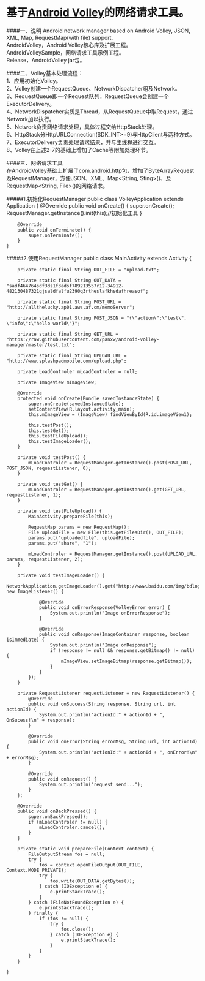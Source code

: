 基于[Android Volley](https://github.com/mcxiaoke/android-volley)的网络请求工具。  
=====================
####一、说明
Android network manager based on Android Volley, JSON, XML, Map, RequestMap(with file) support.  
AndroidVolley，Android Volley核心库及扩展工程。  
AndroidVolleySample，网络请求工具示例工程。  
Release，AndroidVolley jar包。

####二、Volley基本处理流程：  
1、应用初始化Volley。  
2、Volley创建一个RequestQueue、NetworkDispatcher组及Network。  
3、RequestQueue即一个Request队列，RequestQueue会创建一个ExecutorDelivery。  
4、NetworkDispatcher实质是Thread，从RequestQueue中取Request，通过Network加以执行。  
5、Network负责网络请求处理，具体过程交给HttpStack处理。  
6、HttpStack分HttpURLConnection(SDK_INT>=9)与HttpClient与两种方式。  
7、ExecutorDelivery负责处理请求结果，并与主线程进行交互。  
8、Volley在上述2-7的基础上增加了Cache等附加处理环节。  

####三、网络请求工具  
在AndroidVolley基础上扩展了com.android.http包，增加了ByteArrayRequest及RequestManager，方便JSON、XML、Map<String, Sting>()、及RequestMap<String, File>()的网络请求。  

#####1.初始化RequestManager
	public class VolleyApplication extends Application {
		@Override
		public void onCreate() {
			super.onCreate();
			RequestManager.getInstance().init(this);//初始化工具
		}
	
		@Override
		public void onTerminate() {
			super.onTerminate();
		}
	}

#####2.使用RequestManager
	public class MainActivity extends Activity {

		private static final String OUT_FILE = "upload.txt";

		private static final String OUT_DATA = "sadf464764sdf3ds1f3adsf789213557r12-34912-482130487321gjsaldfalfu2390q3rtheslafkhsdafhreasof";

		private static final String POST_URL = "http://allthelucky.ap01.aws.af.cm/memoServer";

		private static final String POST_JSON = "{\"action\":\"test\", \"info\":\"hello world\"}";

		private static final String GET_URL = "https://raw.githubusercontent.com/panxw/android-volley-manager/master/test.txt";

		private static final String UPLOAD_URL = "http://www.splashpadmobile.com/upload.php";

		private LoadControler mLoadControler = null;

		private ImageView mImageView;

		@Override
		protected void onCreate(Bundle savedInstanceState) {
			super.onCreate(savedInstanceState);
			setContentView(R.layout.activity_main);
			this.mImageView = (ImageView) findViewById(R.id.imageView1);

			this.testPost();
			this.testGet();
			this.testFileUpload();
			this.testImageLoader();
		}

		private void testPost() {
			mLoadControler = RequestManager.getInstance().post(POST_URL, POST_JSON, requestListener, 0);
		}

		private void testGet() {
			mLoadControler = RequestManager.getInstance().get(GET_URL, requestListener, 1);
		}

		private void testFileUpload() {
			MainActivity.prepareFile(this);

			RequestMap params = new RequestMap();
			File uploadFile = new File(this.getFilesDir(), OUT_FILE);
			params.put("uploadedfile", uploadFile);
			params.put("share", "1");

			mLoadControler = RequestManager.getInstance().post(UPLOAD_URL, params, requestListener, 2);
		}

		private void testImageLoader() {
			NetworkApplication.getImageLoader().get("http://www.baidu.com/img/bdlogo.png", new ImageListener() {

				@Override
				public void onErrorResponse(VolleyError error) {
					System.out.println("Image onErrorResponse");
				}

				@Override
				public void onResponse(ImageContainer response, boolean isImmediate) {
					System.out.println("Image onResponse");
					if (response != null && response.getBitmap() != null) {
						mImageView.setImageBitmap(response.getBitmap());
					}
				}
			});
		}
		
		private RequestListener requestListener = new RequestListener() {
			@Override
			public void onSuccess(String response, String url, int actionId) {
				System.out.println("actionId:" + actionId + ", OnSucess!\n" + response);
			}

			@Override
			public void onError(String errorMsg, String url, int actionId) {
				System.out.println("actionId:" + actionId + ", onError!\n" + errorMsg);
			}

			@Override
			public void onRequest() {
				System.out.println("request send...");
			}
		};

		@Override
		public void onBackPressed() {
			super.onBackPressed();
			if (mLoadControler != null) {
				mLoadControler.cancel();
			}
		}

		private static void prepareFile(Context context) {
			FileOutputStream fos = null;
			try {
				fos = context.openFileOutput(OUT_FILE, Context.MODE_PRIVATE);
				try {
					fos.write(OUT_DATA.getBytes());
				} catch (IOException e) {
					e.printStackTrace();
				}
			} catch (FileNotFoundException e) {
				e.printStackTrace();
			} finally {
				if (fos != null) {
					try {
						fos.close();
					} catch (IOException e) {
						e.printStackTrace();
					}
				}
			}
		}

	}


